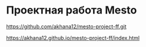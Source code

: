 # Проектная работа Mesto

https://github.com/akhana12/mesto-project-ff.git

https://akhana12.github.io/mesto-project-ff/index.html
